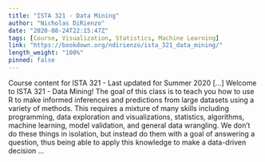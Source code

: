 ```yaml
---
title: "ISTA 321 - Data Mining"
author: "Nicholas DiRienzo"
date: "2020-08-24T22:15:47Z"
tags: [Course, Visualization, Statistics, Machine Learning]
link: "https://bookdown.org/ndirienzo/ista_321_data_mining/"
length_weight: "100%"
pinned: false
---
```


Course content for ISTA 321 - Last updated for Summer 2020 [...] Welcome to ISTA 321 - Data Mining! The goal of this class is to teach you how to use R to make informed inferences and predictions from large datasets using a variety of methods. This requires a mixture of many skills including programming, data exploration and visualizations, statistics, algorithms, machine learning, model validation, and general data wrangling. We don’t do these things in isolation, but instead do them with a goal of answering a question, thus being able to apply this knowledge to make a data-driven decision ...

